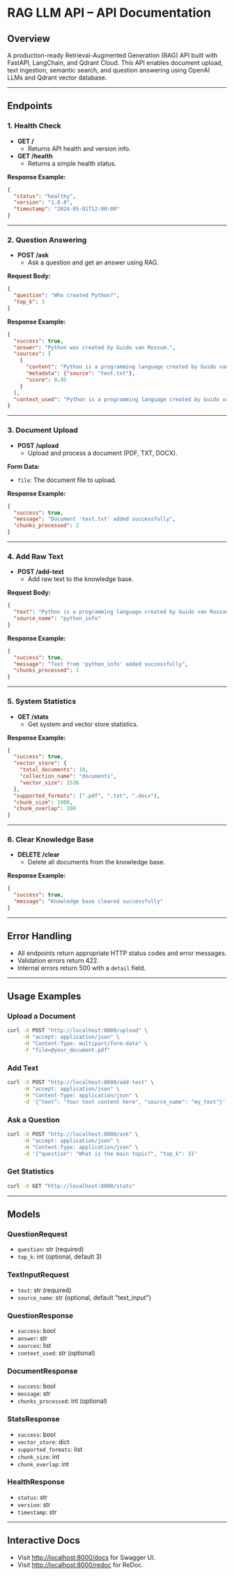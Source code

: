 # RAG LLM API – API Documentation

## Overview
A production-ready Retrieval-Augmented Generation (RAG) API built with FastAPI, LangChain, and Qdrant Cloud. This API enables document upload, text ingestion, semantic search, and question answering using OpenAI LLMs and Qdrant vector database.

---

## Endpoints

### 1. Health Check
- **GET /**
  - Returns API health and version info.
- **GET /health**
  - Returns a simple health status.

**Response Example:**
```json
{
  "status": "healthy",
  "version": "1.0.0",
  "timestamp": "2024-05-01T12:00:00"
}
```

---

### 2. Question Answering
- **POST /ask**
  - Ask a question and get an answer using RAG.

**Request Body:**
```json
{
  "question": "Who created Python?",
  "top_k": 3
}
```

**Response Example:**
```json
{
  "success": true,
  "answer": "Python was created by Guido van Rossum.",
  "sources": [
    {
      "content": "Python is a programming language created by Guido van Rossum.",
      "metadata": {"source": "test.txt"},
      "score": 0.95
    }
  ],
  "context_used": "Python is a programming language created by Guido van Rossum."
}
```

---

### 3. Document Upload
- **POST /upload**
  - Upload and process a document (PDF, TXT, DOCX).

**Form Data:**
- `file`: The document file to upload.

**Response Example:**
```json
{
  "success": true,
  "message": "Document 'test.txt' added successfully",
  "chunks_processed": 2
}
```

---

### 4. Add Raw Text
- **POST /add-text**
  - Add raw text to the knowledge base.

**Request Body:**
```json
{
  "text": "Python is a programming language created by Guido van Rossum.",
  "source_name": "python_info"
}
```

**Response Example:**
```json
{
  "success": true,
  "message": "Text from 'python_info' added successfully",
  "chunks_processed": 1
}
```

---

### 5. System Statistics
- **GET /stats**
  - Get system and vector store statistics.

**Response Example:**
```json
{
  "success": true,
  "vector_store": {
    "total_documents": 10,
    "collection_name": "documents",
    "vector_size": 1536
  },
  "supported_formats": [".pdf", ".txt", ".docx"],
  "chunk_size": 1000,
  "chunk_overlap": 200
}
```

---

### 6. Clear Knowledge Base
- **DELETE /clear**
  - Delete all documents from the knowledge base.

**Response Example:**
```json
{
  "success": true,
  "message": "Knowledge base cleared successfully"
}
```

---

## Error Handling
- All endpoints return appropriate HTTP status codes and error messages.
- Validation errors return 422.
- Internal errors return 500 with a `detail` field.

---

## Usage Examples

### Upload a Document
```bash
curl -X POST "http://localhost:8000/upload" \
     -H "accept: application/json" \
     -H "Content-Type: multipart/form-data" \
     -F "file=@your_document.pdf"
```

### Add Text
```bash
curl -X POST "http://localhost:8000/add-text" \
     -H "accept: application/json" \
     -H "Content-Type: application/json" \
     -d '{"text": "Your text content here", "source_name": "my_text"}'
```

### Ask a Question
```bash
curl -X POST "http://localhost:8000/ask" \
     -H "accept: application/json" \
     -H "Content-Type: application/json" \
     -d '{"question": "What is the main topic?", "top_k": 3}'
```

### Get Statistics
```bash
curl -X GET "http://localhost:8000/stats"
```

---

## Models

### QuestionRequest
- `question`: str (required)
- `top_k`: int (optional, default 3)

### TextInputRequest
- `text`: str (required)
- `source_name`: str (optional, default "text_input")

### QuestionResponse
- `success`: bool
- `answer`: str
- `sources`: list
- `context_used`: str (optional)

### DocumentResponse
- `success`: bool
- `message`: str
- `chunks_processed`: int (optional)

### StatsResponse
- `success`: bool
- `vector_store`: dict
- `supported_formats`: list
- `chunk_size`: int
- `chunk_overlap`: int

### HealthResponse
- `status`: str
- `version`: str
- `timestamp`: str

---

## Interactive Docs
- Visit [http://localhost:8000/docs](http://localhost:8000/docs) for Swagger UI.
- Visit [http://localhost:8000/redoc](http://localhost:8000/redoc) for ReDoc. 